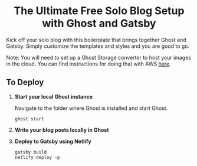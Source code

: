 <h1 align="center">
  The Ultimate Free Solo Blog Setup with Ghost and Gatsby
</h1>

Kick off your solo blog with this boilerplate that brings together Ghost and Gatsby. Simply customize the templates and styles and you are good to go.

Note: You will need to set up a Ghost Storage converter to host your images in the cloud.  You can find instructions for doing that with AWS [here](https://www.epilocal.com/developers/ghost-images-aws-s3/).


## To Deploy

1.  **Start your local Ghost instance**

    Navigate to the folder where Ghost is installed and start Ghost.

    ```shell
    ghost start
    ```

2.  **Write your blog posts locally in Ghost**


3.  **Deploy to Gatsby using Netlify**

    ```shell
    gatsby build
    netlify deploy -p
    ```
